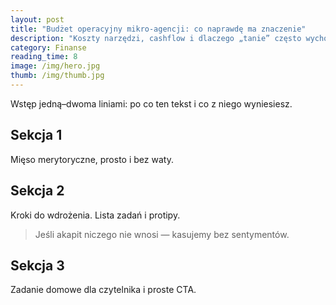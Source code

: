 ```yaml
---
layout: post
title: "Budżet operacyjny mikro‑agencji: co naprawdę ma znaczenie"
description: "Koszty narzędzi, cashflow i dlaczego „tanie” często wychodzi najdrożej."
category: Finanse
reading_time: 8
image: /img/hero.jpg
thumb: /img/thumb.jpg
---
```


Wstęp jedną–dwoma liniami: po co ten tekst i co z niego wyniesiesz.

## Sekcja 1
Mięso merytoryczne, prosto i bez waty.

## Sekcja 2
Kroki do wdrożenia. Lista zadań i protipy.

> Jeśli akapit niczego nie wnosi — kasujemy bez sentymentów.

## Sekcja 3
Zadanie domowe dla czytelnika i proste CTA.
